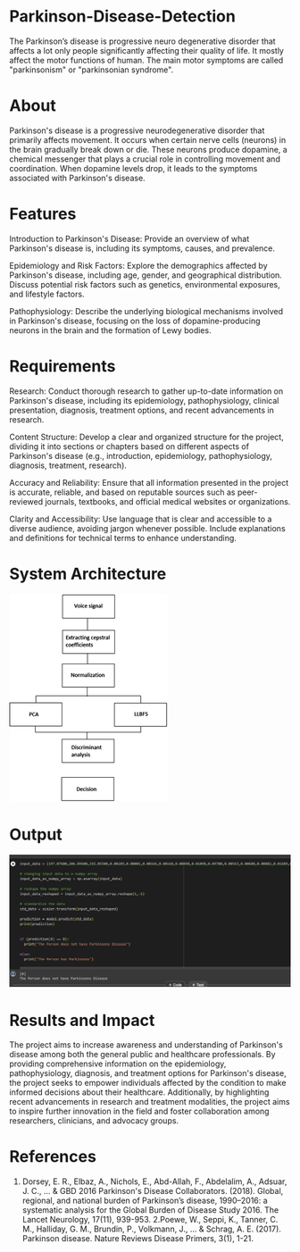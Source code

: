 # Parkinson-Disease-Detection
The Parkinson’s disease is progressive neuro degenerative disorder that affects a lot 
only people significantly affecting their quality of life. It mostly affect the motor 
functions of human. The main motor symptoms are called "parkinsonism" or 
"parkinsonian syndrome". 
# About
Parkinson's disease is a progressive neurodegenerative disorder that primarily affects movement. It occurs when certain nerve cells (neurons) in the brain gradually break down or die. These neurons produce dopamine, a chemical messenger that plays a crucial role in controlling movement and coordination. When dopamine levels drop, it leads to the symptoms associated with Parkinson's disease.

# Features
Introduction to Parkinson's Disease: Provide an overview of what Parkinson's disease is, including its symptoms, causes, and prevalence.

Epidemiology and Risk Factors: Explore the demographics affected by Parkinson's disease, including age, gender, and geographical distribution. Discuss potential risk factors such as genetics, environmental exposures, and lifestyle factors.

Pathophysiology: Describe the underlying biological mechanisms involved in Parkinson's disease, focusing on the loss of dopamine-producing neurons in the brain and the formation of Lewy bodies.
# Requirements
Research: Conduct thorough research to gather up-to-date information on Parkinson's disease, including its epidemiology, pathophysiology, clinical presentation, diagnosis, treatment options, and recent advancements in research.

Content Structure: Develop a clear and organized structure for the project, dividing it into sections or chapters based on different aspects of Parkinson's disease (e.g., introduction, epidemiology, pathophysiology, diagnosis, treatment, research).

Accuracy and Reliability: Ensure that all information presented in the project is accurate, reliable, and based on reputable sources such as peer-reviewed journals, textbooks, and official medical websites or organizations.

Clarity and Accessibility: Use language that is clear and accessible to a diverse audience, avoiding jargon whenever possible. Include explanations and definitions for technical terms to enhance understanding.
# System Architecture
![System Architecture](https://github.com/gchandru454/Parkinson-Disease-Detection/blob/main/Block-diagram-of-the-proposedParkinsons-disease-detection-system.png)

# Output
![Output](https://github.com/gchandru454/Parkinson-Disease-Detection/blob/main/Screenshot%202024-03-19%20222237.png)

# Results and Impact
The project aims to increase awareness and understanding of Parkinson's disease among both the general public and healthcare professionals. By providing comprehensive information on the epidemiology, pathophysiology, diagnosis, and treatment options for Parkinson's disease, the project seeks to empower individuals affected by the condition to make informed decisions about their healthcare. Additionally, by highlighting recent advancements in research and treatment modalities, the project aims to inspire further innovation in the field and foster collaboration among researchers, clinicians, and advocacy groups.

# References

1. Dorsey, E. R., Elbaz, A., Nichols, E., Abd-Allah, F., Abdelalim, A., Adsuar, J. C., ... & GBD 2016 Parkinson's Disease Collaborators. (2018). Global, regional, and national burden of Parkinson’s disease, 1990–2016: a systematic analysis for the Global Burden of Disease Study 2016. The Lancet Neurology, 17(11), 939-953.
2.Poewe, W., Seppi, K., Tanner, C. M., Halliday, G. M., Brundin, P., Volkmann, J., ... & Schrag, A. E. (2017). Parkinson disease. Nature Reviews Disease Primers, 3(1), 1-21.

